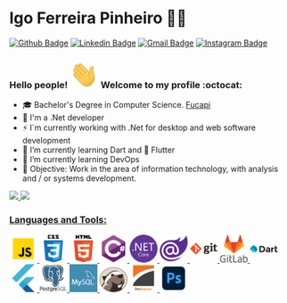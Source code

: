 # Igo Ferreira Pinheiro :man_technologist:

<!--
**igoPinheiro/igoPinheiro** is a ✨ _special_ ✨ repository because its `README.md` (this file) appears on your GitHub profile.

Here are some ideas to get you started:

- 🔭 I’m currently working on ...
- 🌱 I’m currently learning ...
- 👯 I’m looking to collaborate on ...
- 🤔 I’m looking for help with ...
- 💬 Ask me about ...
- 📫 How to reach me: ...
- 😄 Pronouns: ...
- ⚡ Fun fact: ...
-->


[![Github Badge](https://img.shields.io/badge/-Github-000?style=flat-square&logo=Github&logoColor=white&link=https://github.com/lucasgdb)](https://github.com/igoPinheiro)
[![Linkedin Badge](https://img.shields.io/badge/-LinkedIn-blue?style=flat-square&logo=Linkedin&logoColor=white&link=https://www.linkedin.com/in/igo-pinheiro-36b26255/)](https://www.linkedin.com/in/igo-pinheiro-36b26255/)
[![Gmail Badge](https://img.shields.io/badge/-Gmail-c14438?style=flat-square&logo=Gmail&logoColor=white&link=mailto:igo.pinheiro1@gmail.com)](mailto:igo.pinheiro1@gmail.com)
[![Instagram Badge](https://img.shields.io/badge/-Instagram-C13584?style=flat-square&labelColor=C13584&logo=instagram&logoColor=white&link=https://www.instagram.com/igo_xr/)](https://www.instagram.com/igo_xr/)

### Hello people! <img style="margin: 0 auto" src="https://github.com/ABSphreak/ABSphreak/blob/master/gifs/Hi.gif" height="50"> Welcome to my profile :octocat:

- 🎓 Bachelor's Degree in Computer Science. [Fucapi](https://fucapi.edu.br/)
- 🔭 I'm a .Net developer
- ⚡ I´m currently working with .Net for desktop and web software development
- 🌱 I’m currently learning Dart and 💙 Flutter
- 🌱 I’m currently learning DevOps
- 💬 Objective: Work in the area of information technology, with analysis and / or systems development.

<div>
  <a href="https://github.com/samuelsonbrito">
  <img height="180em" src="https://github-readme-stats.vercel.app/api?username=igoPinheiro&show_icons=true&theme=dracula&include_all_commits=true&count_private=true"/>
  <img height="180em" src="https://github-readme-stats.vercel.app/api/top-langs/?username=igoPinheiro&layout=compact&langs_count=7&theme=dracula"/>
</div>

<h3 align="left">Languages and Tools:</h3>
<p align="left"> 
    <img src="./icons/javascript.png" width="50" title="JavaScript">
    <img src="./icons/css3.svg" width="50" title="CSS3">
    <img src="./icons/html5.svg" width="50" title="HTML5">   
    <img src="./icons/csharp.svg" width="50" title="CSharp">
    <img src="./icons/dotnetcore.svg" width="50" title="DotNet">   
     <img src="./icons/blazor.svg" width="50" title="Blazor">
    <img src="./icons/git.svg" width="50" title="Git">
    <img src="./icons/gitlab.svg" width="50" title="GitLab">
    <img src="./icons/dart.svg" width="50" title="Dart">
    <img src="./icons/flutter.svg" width="50" title="Flutter">
    <img src="./icons/postgresql.svg" width="50" title="PostgreSql">
    <img src="./icons/mysql.svg" width="50" title="MySql">
    <img src="./icons/dbeaver.svg" width="50" title="DBeaver">
    <img src="./icons/devexpress.svg" width="50" title="DevExpress">
    <img src="./icons/ps.svg" width="50" title="PhotoShop">
 </p>
